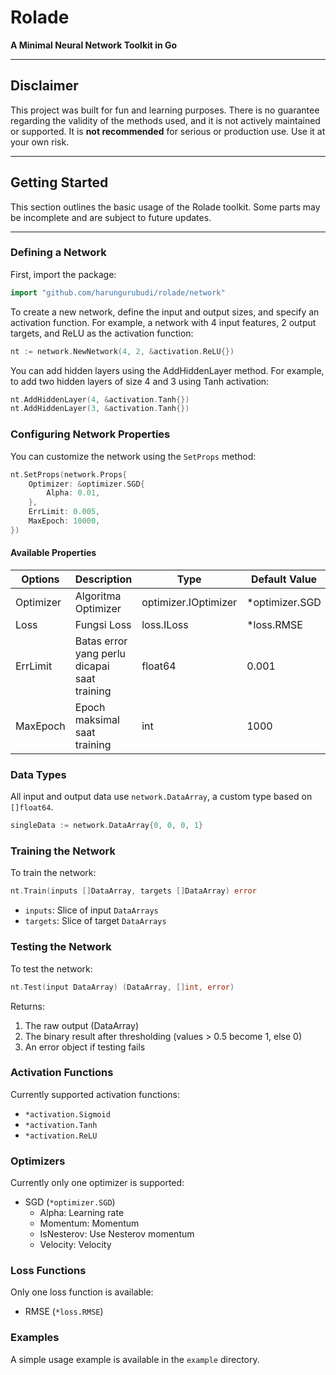 # Rolade

**A Minimal Neural Network Toolkit in Go**

---

## Disclaimer

This project was built for fun and learning purposes. There is no guarantee regarding the validity of the methods used, and it is not actively maintained or supported. It is **not recommended** for serious or production use. Use it at your own risk.

---

## Getting Started

This section outlines the basic usage of the Rolade toolkit. Some parts may be incomplete and are subject to future updates.

---

### Defining a Network

First, import the package:

```go
import "github.com/harungurubudi/rolade/network"
```

To create a new network, define the input and output sizes, and specify an activation function. For example, a network with 4 input features, 2 output targets, and ReLU as the activation function:

```go
nt := network.NewNetwork(4, 2, &activation.ReLU{})
```

You can add hidden layers using the AddHiddenLayer method. For example, to add two hidden layers of size 4 and 3 using Tanh activation:

```go
nt.AddHiddenLayer(4, &activation.Tanh{})
nt.AddHiddenLayer(3, &activation.Tanh{})
```

### Configuring Network Properties

You can customize the network using the ``SetProps`` method:

```go
nt.SetProps(network.Props{
    Optimizer: &optimizer.SGD{
        Alpha: 0.01,
    },
    ErrLimit: 0.005,
    MaxEpoch: 10000,
})
```

#### Available Properties

| Options       | Description                                       | Type                      | Default Value           |
|---------------|---------------------------------------------------|---------------------------|-------------------------|
| Optimizer     | Algoritma Optimizer                               | optimizer.IOptimizer      | *optimizer.SGD          |
| Loss          | Fungsi Loss                                       | loss.ILoss                | *loss.RMSE              |
| ErrLimit      | Batas error yang perlu dicapai saat training      | float64                   | 0.001                   |
| MaxEpoch      | Epoch maksimal saat training                      | int                       | 1000                    |

### Data Types

All input and output data use ``network.DataArray``, a custom type based on ``[]float64``.

```go
singleData := network.DataArray{0, 0, 0, 1}
```

### Training the Network

To train the network:

```go
nt.Train(inputs []DataArray, targets []DataArray) error
```

- ``inputs``: Slice of input ``DataArrays``
- ``targets``: Slice of target ``DataArrays``

### Testing the Network

To test the network:

```go
nt.Test(input DataArray) (DataArray, []int, error)
```

Returns:

1. The raw output (DataArray)
2. The binary result after thresholding (values > 0.5 become 1, else 0)
3. An error object if testing fails

### Activation Functions

Currently supported activation functions:

- ``*activation.Sigmoid``
- ``*activation.Tanh``
- ``*activation.ReLU``

### Optimizers

Currently only one optimizer is supported:

- SGD (``*optimizer.SGD``)
  - Alpha: Learning rate
  - Momentum: Momentum
  - IsNesterov: Use Nesterov momentum
  - Velocity: Velocity

### Loss Functions

Only one loss function is available:
- RMSE (``*loss.RMSE``)

### Examples
A simple usage example is available in the ``example`` directory.
